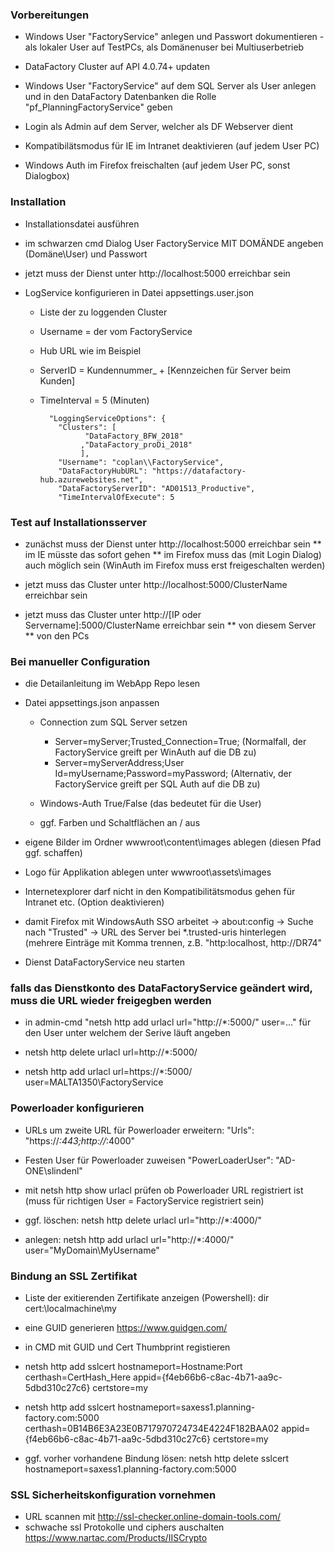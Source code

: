 

### Vorbereitungen
* Windows User "FactoryService" anlegen und Passwort dokumentieren - als lokaler User auf TestPCs, als Domänenuser bei Multiuserbetrieb
* DataFactory Cluster auf API 4.0.74+ updaten
* Windows User "FactoryService" auf dem SQL Server als User anlegen und in den DataFactory Datenbanken die Rolle "pf_PlanningFactoryService" geben
* Login als Admin auf dem Server, welcher als DF Webserver dient

* Kompatibilätsmodus für IE im Intranet deaktivieren (auf jedem User PC)
* Windows Auth im Firefox freischalten (auf jedem User PC, sonst Dialogbox)


### Installation
* Installationsdatei ausführen
* im schwarzen cmd Dialog User FactoryService MIT DOMÄNDE angeben (Domäne\User) und Passwort
* jetzt muss der Dienst unter http://localhost:5000 erreichbar sein
* LogService konfigurieren in Datei appsettings.user.json

   * Liste der zu loggenden Cluster
   * Username = der vom FactoryService
   * Hub URL wie im Beispiel
   * ServerID = Kundennummer_ + [Kennzeichen für Server beim Kunden]
   * TimeInterval = 5 (Minuten)

           "LoggingServiceOptions": {
             "Clusters": [
                   "DataFactory_BFW_2018"
                  ,"DataFactory_proDi_2018"
                  ],
             "Username": "coplan\\FactoryService",
             "DataFactoryHubURL": "https://datafactory-hub.azurewebsites.net",
             "DataFactoryServerID": "AD01513_Productive",
             "TimeIntervalOfExecute": 5

### Test auf Installationsserver 
*  zunächst muss der Dienst unter http://localhost:5000 erreichbar sein 
** im IE müsste das sofort gehen
** im Firefox muss das (mit Login Dialog) auch möglich sein (WinAuth im Firefox muss erst freigeschalten werden)

* jetzt muss das Cluster unter http://localhost:5000/ClusterName erreichbar sein
* jetzt muss das Cluster unter http://[IP oder Servername]:5000/ClusterName erreichbar sein 
** von diesem Server
** von den PCs 

### Bei manueller Configuration

* die Detailanleitung im WebApp Repo lesen

* Datei appsettings.json anpassen
    * Connection zum SQL Server setzen
      * Server=myServer;Trusted_Connection=True;  (Normalfall, der FactoryService greift per WinAuth auf die DB zu)
      * Server=myServerAddress;User Id=myUsername;Password=myPassword; (Alternativ, der FactoryService greift per SQL Auth auf die DB zu)
    
    * Windows-Auth True/False (das bedeutet für die User)
    * ggf. Farben und Schaltflächen an / aus

* eigene Bilder im Ordner wwwroot\content\images ablegen (diesen Pfad ggf. schaffen)
* Logo für Applikation ablegen unter wwwroot\assets\images
* Internetexplorer darf nicht in den Kompatibilitätsmodus gehen für Intranet etc. (Option deaktivieren)
* damit Firefox mit WindowsAuth SSO arbeitet -> about:config -> Suche nach "Trusted" -> URL des Server bei *.trusted-uris hinterlegen (mehrere Einträge mit Komma trennen, z.B. "http:localhost, http://DR74"

* Dienst DataFactoryService neu starten

### falls das Dienstkonto des DataFactoryService geändert wird, muss die URL wieder freigegben werden

* in admin-cmd "netsh http add urlacl url="http://*:5000/" user=..." für den User unter welchem der Serive läuft angeben

* netsh http delete urlacl url=http://*:5000/
* netsh http add urlacl url=https://*:5000/ user=MALTA1350\FactoryService


### Powerloader konfigurieren

* URLs um zweite URL für Powerloader erweitern: "Urls": "https://*:443;http://*:4000"

* Festen User für Powerloader zuweisen    "PowerLoaderUser": "AD-ONE\\slindenl"
    
* mit netsh http show urlacl prüfen ob Powerloader URL registriert ist (muss für richtigen User = FactoryService registriert sein)

* ggf. löschen: netsh http delete urlacl url="http://*:4000/"

* anlegen: netsh http add urlacl url="http://*:4000/" user="MyDomain\MyUsername"


### Bindung an SSL Zertifikat
* Liste der exitierenden Zertifikate anzeigen (Powershell): dir cert:\localmachine\my

* eine GUID generieren https://www.guidgen.com/
* in CMD mit GUID und Cert Thumbprint registieren

* netsh http add sslcert hostnameport=Hostname:Port certhash=CertHash_Here appid={f4eb66b6-c8ac-4b71-aa9c-5dbd310c27c6} certstore=my

* netsh http add sslcert hostnameport=saxess1.planning-factory.com:5000 certhash=0B14B6E3A23E0B717970724734E4224F182BAA02 appid={f4eb66b6-c8ac-4b71-aa9c-5dbd310c27c6} certstore=my

* ggf. vorher vorhandene Bindung lösen: netsh http delete sslcert hostnameport=saxess1.planning-factory.com:5000

### SSL Sicherheitskonfiguration vornehmen

* URL scannen mit http://ssl-checker.online-domain-tools.com/
* schwache ssl Protokolle und ciphers auschalten https://www.nartac.com/Products/IISCrypto


